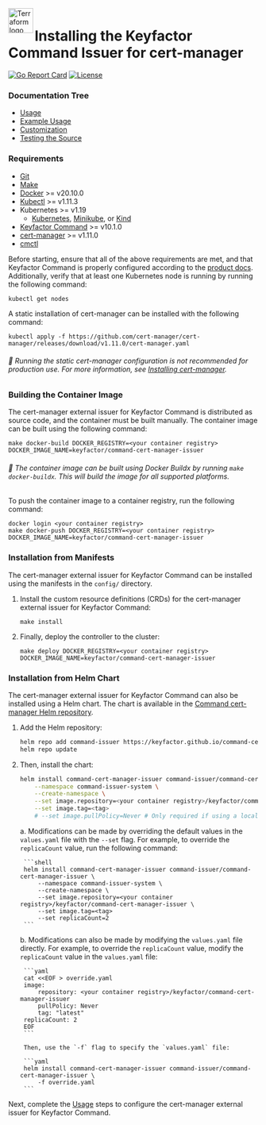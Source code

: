 <a href="https://kubernetes.io">
    <img src="https://raw.githubusercontent.com/cert-manager/cert-manager/d53c0b9270f8cd90d908460d69502694e1838f5f/logo/logo-small.png" alt="Terraform logo" title="K8s" align="left" height="50" />
</a>

# Installing the Keyfactor Command Issuer for cert-manager

[![Go Report Card](https://goreportcard.com/badge/github.com/Keyfactor/command-cert-manager-issuer)](https://goreportcard.com/report/github.com/Keyfactor/command-cert-manager-issuer)
[![License](https://img.shields.io/badge/License-Apache%202.0-blue.svg)](https://img.shields.io/badge/License-Apache%202.0-blue.svg)

### Documentation Tree
* [Usage](config_usage.markdown)
* [Example Usage](example.markdown)
* [Customization](annotations.markdown)
* [Testing the Source](testing.markdown)

### Requirements
* [Git](https://git-scm.com/)
* [Make](https://www.gnu.org/software/make/)
* [Docker](https://docs.docker.com/engine/install/) >= v20.10.0
* [Kubectl](https://kubernetes.io/docs/tasks/tools/install-kubectl/) >= v1.11.3
* Kubernetes >= v1.19
	* [Kubernetes](https://kubernetes.io/docs/tasks/tools/), [Minikube](https://minikube.sigs.k8s.io/docs/start/), or [Kind](https://kind.sigs.k8s.io/docs/user/quick-start/)
* [Keyfactor Command](https://www.keyfactor.com/products/command/) >= v10.1.0
* [cert-manager](https://cert-manager.io/docs/installation/) >= v1.11.0
* [cmctl](https://cert-manager.io/docs/reference/cmctl/)

Before starting, ensure that all of the above requirements are met, and that Keyfactor Command is properly configured according to the [product docs](https://software.keyfactor.com/Content/MasterTopics/Home.htm). Additionally, verify that at least one Kubernetes node is running by running the following command:

```shell
kubectl get nodes
```

A static installation of cert-manager can be installed with the following command:
    
```shell
kubectl apply -f https://github.com/cert-manager/cert-manager/releases/download/v1.11.0/cert-manager.yaml
```

###### :pushpin: Running the static cert-manager configuration is not recommended for production use. For more information, see [Installing cert-manager](https://cert-manager.io/docs/installation/).

### Building the Container Image

The cert-manager external issuer for Keyfactor Command is distributed as source code, and the container must be built manually. The container image can be built using the following command:
```shell
make docker-build DOCKER_REGISTRY=<your container registry> DOCKER_IMAGE_NAME=keyfactor/command-cert-manager-issuer
```

###### :pushpin: The container image can be built using Docker Buildx by running `make docker-buildx`. This will build the image for all supported platforms.

To push the container image to a container registry, run the following command:
```shell
docker login <your container registry>
make docker-push DOCKER_REGISTRY=<your container registry> DOCKER_IMAGE_NAME=keyfactor/command-cert-manager-issuer
```

### Installation from Manifests

The cert-manager external issuer for Keyfactor Command can be installed using the manifests in the `config/` directory.

1. Install the custom resource definitions (CRDs) for the cert-manager external issuer for Keyfactor Command:

    ```shell
    make install
    ```

2. Finally, deploy the controller to the cluster:

    ```shell
    make deploy DOCKER_REGISTRY=<your container registry> DOCKER_IMAGE_NAME=keyfactor/command-cert-manager-issuer
    ```

### Installation from Helm Chart

The cert-manager external issuer for Keyfactor Command can also be installed using a Helm chart. The chart is available in the [Command cert-manager Helm repository](https://keyfactor.github.io/command-cert-manager-issuer/).

1. Add the Helm repository:
    
    ```bash
    helm repo add command-issuer https://keyfactor.github.io/command-cert-manager-issuer
    helm repo update
    ```

2. Then, install the chart:
    
    ```bash
    helm install command-cert-manager-issuer command-issuer/command-cert-manager-issuer \
        --namespace command-issuer-system \
        --create-namespace \
        --set image.repository=<your container registry>/keyfactor/command-cert-manager-issuer \
        --set image.tag=<tag>
        # --set image.pullPolicy=Never # Only required if using a local image
    ```

    a. Modifications can be made by overriding the default values in the `values.yaml` file with the `--set` flag. For example, to override the `replicaCount` value, run the following command:

        ```shell
        helm install command-cert-manager-issuer command-issuer/command-cert-manager-issuer \
            --namespace command-issuer-system \
            --create-namespace \
            --set image.repository=<your container registry>/keyfactor/command-cert-manager-issuer \
            --set image.tag=<tag>
            --set replicaCount=2
        ```

    b. Modifications can also be made by modifying the `values.yaml` file directly. For example, to override the
    `replicaCount` value, modify the `replicaCount` value in the `values.yaml` file:

        ```yaml
        cat <<EOF > override.yaml
        image:
            repository: <your container registry>/keyfactor/command-cert-manager-issuer
            pullPolicy: Never
            tag: "latest"
        replicaCount: 2
        EOF
        ```

        Then, use the `-f` flag to specify the `values.yaml` file:
        
        ```yaml
        helm install command-cert-manager-issuer command-issuer/command-cert-manager-issuer \
            -f override.yaml
        ```

Next, complete the [Usage](config_usage.markdown) steps to configure the cert-manager external issuer for Keyfactor Command.